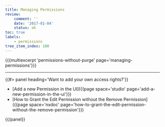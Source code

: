 ```yaml
---
title: Managing Permissions
review:
    comment: ''
    date: '2017-01-04'
    status: ok
toc: true
labels:
    - permissions
tree_item_index: 100
---
```

{{{multiexcerpt 'permissions-without-purge' page='managing-permissions'}}}

* * *

<div class="row" data-equalizer data-equalize-on="medium">
<div class="column medium-6">
{{#> panel heading='Want to add your own access rights?'}}

- [Add a new Permission in the UI]({{page space='studio' page='add-a-new-permission-in-the-ui'}})
- [How to Grant the Edit Permission without the Remove Permission]({{page space='nxdoc' page='how-to-grant-the-edit-permission-without-the-remove-permission'}})

{{/panel}}
</div>
<div class="column medium-6">

&nbsp;

</div>
</div>
